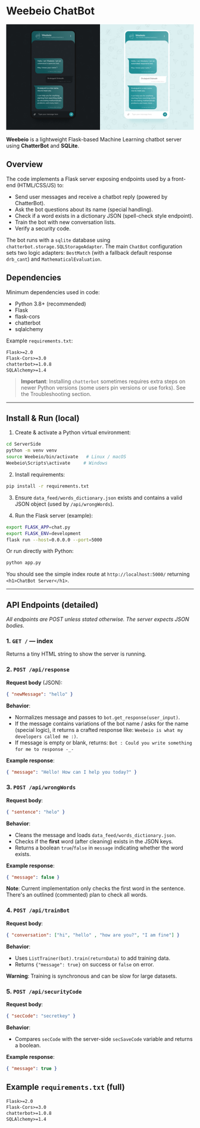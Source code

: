 
# Weebeio ChatBot

![Weebeio](Weebeio.jpg)

**Weebeio** is a lightweight Flask-based Machine Learning chatbot server using **ChatterBot** and **SQLite**.

## Overview

The code implements a Flask server exposing endpoints used by a front-end (HTML/CSS/JS) to:

* Send user messages and receive a chatbot reply (powered by ChatterBot).
* Ask the bot questions about its name (special handling).
* Check if a word exists in a dictionary JSON (spell-check style endpoint).
* Train the bot with new conversation lists.
* Verify a security code.

The bot runs with a `sqlite` database using `chatterbot.storage.SQLStorageAdapter`. The main `ChatBot` configuration sets two logic adapters: `BestMatch` (with a fallback default response `drb_cant`) and `MathematicalEvaluation`.

## Dependencies

Minimum dependencies used in code:

* Python 3.8+ (recommended)
* Flask
* flask-cors
* chatterbot
* sqlalchemy

Example `requirements.txt`:

```
Flask>=2.0
Flask-Cors>=3.0
chatterbot>=1.0.8
SQLAlchemy>=1.4
```

> **Important**: Installing `chatterbot` sometimes requires extra steps on newer Python versions (some users pin versions or use forks). See the Troubleshooting section.

---

## Install & Run (local)

1. Create & activate a Python virtual environment:

```bash
cd ServerSide
python -m venv venv
source Weebeio/bin/activate   # Linux / macOS
Weebeio\Scripts\activate     # Windows
```

2. Install requirements:

```bash
pip install -r requirements.txt
```

3. Ensure `data_feed/words_dictionary.json` exists and contains a valid JSON object (used by `/api/wrongWords`).

4. Run the Flask server (example):

```bash
export FLASK_APP=chat.py
export FLASK_ENV=development
flask run --host=0.0.0.0 --port=5000
```

Or run directly with Python:

```bash
python app.py
```

You should see the simple index route at `http://localhost:5000/` returning `<h1>ChatBot Server</h1>`.

---

## API Endpoints (detailed)

*All endpoints are POST unless stated otherwise. The server expects JSON bodies.*

### 1. `GET /` — index

Returns a tiny HTML string to show the server is running.

### 2. `POST /api/response`

**Request body** (JSON):

```json
{ "newMessage": "hello" }
```

**Behavior**:

* Normalizes message and passes to `bot.get_response(user_input)`.
* If the message contains variations of the bot name / asks for the name (special logic), it returns a crafted response like: `Weebeio is what my developers called me :)`.
* If message is empty or blank, returns: `Bot : Could you write something for me to response -_-`

**Example response**:

```json
{ "message": "Hello! How can I help you today?" }
```

### 3. `POST /api/wrongWords`

**Request body**:

```json
{ "sentence": "helo" }
```

**Behavior**:

* Cleans the message and loads `data_feed/words_dictionary.json`.
* Checks if the **first** word (after cleaning) exists in the JSON keys.
* Returns a boolean `true`/`false` in `message` indicating whether the word exists.

**Example response**:

```json
{ "message": false }
```

**Note**: Current implementation only checks the first word in the sentence. There's an outlined (commented) plan to check all words.

### 4. `POST /api/trainBot`

**Request body**:

```json
{ "conversation": ["hi", "hello" , "how are you?", "I am fine"] }
```

**Behavior**:

* Uses `ListTrainer(bot).train(returnData)` to add training data.
* Returns `{"message": true}` on success or `false` on error.

**Warning**: Training is synchronous and can be slow for large datasets.

### 5. `POST /api/securityCode`

**Request body**:

```json
{ "secCode": "secretkey" }
```

**Behavior**:

* Compares `secCode` with the server-side `secSaveCode` variable and returns a boolean.

**Example response**:

```json
{ "message": true }
```

## Example `requirements.txt` (full)

```
Flask>=2.0
Flask-Cors>=3.0
chatterbot>=1.0.8
SQLAlchemy>=1.4
```
